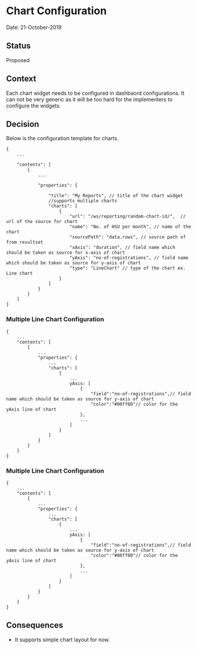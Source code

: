 # Chart Configuration

Date: 21-October-2019

## Status

Proposed

## Context

Each chart widget needs to be configured in dashbaord configurations. It can not be very generic as it will be too hard for the implementers to configure the widgets.

## Decision

Below is the configuration template for charts.

```
{
    ...

    "contents": [
        {
            ...

            "properties": {

                "title": "My Reports", // title of the chart widget
                //supports multiple charts
                "charts": [
                    {
                        "url": "/ws/reporting/random-chart-id/",  // url of the source for chart
                        "name": "No. of HSU per month", // name of the chart
                        "sourcePath": "data.rows", // source path of from resultset
                        "xAxis": "duration", // field name which should be taken as source for x-axis of chart
                        "yAxis": "no-of-registrations", // field name which should be taken as source for y-axis of chart
                        "type": "LineChart" // type of the chart ex. Line chart
                    }
                ]
            }
        }
    ]
}
```

### Multiple Line Chart Configuration

```
{
    ...
    "contents": [
        {
            ...
            "properties": {
                ...
                "charts": [
                    {
                        ...
                        yAxis: [
                            {
                                "field":"no-of-registrations",// field name which should be taken as source for y-axis of chart
                                "color":"#00ff00"// color for the yAxis line of chart
                            },
                            ...
                        ]
                    }
                ]
            }
        }
    ]
}
```

### Multiple Line Chart Configuration

```
{
    ...
    "contents": [
        {
            ...
            "properties": {
                ...
                "charts": [
                    {
                        ...
                        yAxis: [
                            {
                                "field":"no-of-registrations",// field name which should be taken as source for y-axis of chart
                                "color":"#00ff00"// color for the yAxis line of chart
                            },
                            ...
                        ]
                    }
                ]
            }
        }
    ]
}
```

## Consequences

- It supports simple chart layout for now.
